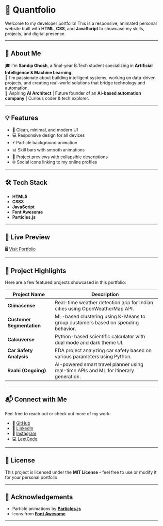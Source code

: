 # 🧠 Quantfolio

Welcome to my developer portfolio! This is a responsive, animated personal website built with **HTML**, **CSS**, and **JavaScript** to showcase my skills, projects, and digital presence.

---

## 📌 About Me

🎓 I'm **Sandip Ghosh**, a final-year B.Tech student specializing in **Artificial Intelligence & Machine Learning**.  
🚀 I'm passionate about building intelligent systems, working on data-driven projects, and creating real-world solutions that bridge technology and automation.  
🧠 Aspiring **AI Architect** | Future founder of an **AI-based automation company** | Curious coder & tech explorer.

---

## 💡 Features

- 🔷 Clean, minimal, and modern UI
- 💻 Responsive design for all devices
- ⚡ Particle background animation
- 📊 Skill bars with smooth animations
- 🧠 Project previews with collapsible descriptions
- 🌐 Social icons linking to my online profiles

---

## 🛠️ Tech Stack

- **HTML5**
- **CSS3**
- **JavaScript**
- **Font Awesome**
- **Particles.js**

---

## 🚀 Live Preview

🖥️ [Visit Portfolio](https://your-live-site-link.com)  

---

## 📂 Project Highlights

Here are a few featured projects showcased in this portfolio:

| Project Name            | Description |
|-------------------------|-------------|
| **Climasense**          | Real-time weather detection app for Indian cities using OpenWeatherMap API. |
| **Customer Segmentation** | ML-based clustering using K-Means to group customers based on spending behavior. |
| **Calcuverse**          | Python-based scientific calculator with dual mode and dark theme UI. |
| **Car Safety Analysis** | EDA project analyzing car safety based on various parameters using Python. |
| **Raahi (Ongoing)**     | AI-powered smart travel planner using real-time APIs and ML for itinerary generation. |

---

## 📬 Connect with Me

Feel free to reach out or check out more of my work:

- 🔗 [GitHub](https://github.com/QuantumCoderrr)
- 💼 [LinkedIn](https://www.linkedin.com/in/sandip-ghosh-b782662a5)
- 📸 [Instagram](https://www.instagram.com/sandiipghosh)
- 💻 [LeetCode](https://leetcode.com/u/QuantumCoderrr)

---

## 📄 License

This project is licensed under the **MIT License** - feel free to use or modify it for your personal portfolio.

---

## 🙌 Acknowledgements

- Particle animations by **[Particles.js](https://vincentgarreau.com/particles.js/)**
- Icons from **[Font Awesome](https://fontawesome.com/)**

---
